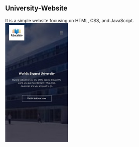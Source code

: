 ## University-Website
It is a simple website focusing on HTML, CSS, and JavaScript.
![login](image.jpg)

